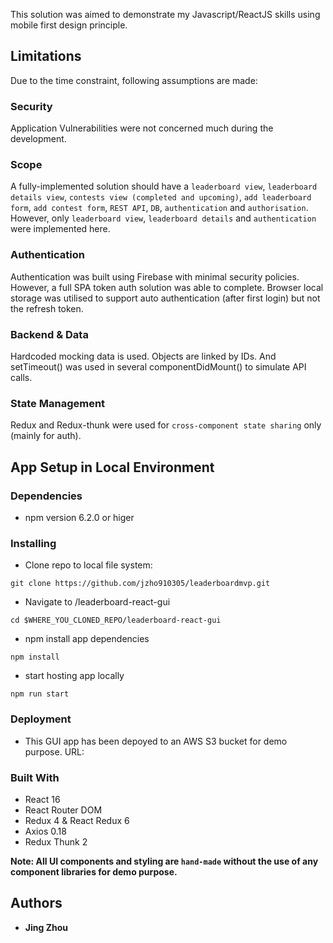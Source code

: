 This solution was aimed to demonstrate my Javascript/ReactJS skills
using mobile first design principle.

## Limitations

Due to the time constraint, following assumptions are made:

### Security 

Application Vulnerabilities were not concerned much during the development.


### Scope

A fully-implemented solution should have a `leaderboard view`, `leaderboard details view`,
`contests view (completed and upcoming)`, `add leaderboard form`, `add contest form`,
`REST API`, `DB`, `authentication` and `authorisation`. However, only `leaderboard view`, 
`leaderboard details` and `authentication` were implemented here.

### Authentication

Authentication was built using Firebase with minimal security policies. However, 
a full SPA token auth solution was able to complete. Browser local storage was utilised
to support auto authentication (after first login) but not the refresh token.

### Backend & Data

Hardcoded mocking data is used. Objects are linked by IDs. And setTimeout() was used
in several componentDidMount() to simulate API calls.

### State Management

Redux and Redux-thunk were used for `cross-component state sharing` only (mainly for auth).


## App Setup in Local Environment

### Dependencies
* npm version 6.2.0 or higer

### Installing
* Clone repo to local file system:
```
git clone https://github.com/jzho910305/leaderboardmvp.git
```
* Navigate to /leaderboard-react-gui
```
cd $WHERE_YOU_CLONED_REPO/leaderboard-react-gui
```
* npm install app dependencies
```
npm install
```
* start hosting app locally
```
npm run start
```

### Deployment
* This GUI app has been depoyed to an AWS S3 bucket for demo purpose. URL:

### Built With
* React 16
* React Router DOM
* Redux 4 & React Redux 6
* Axios 0.18
* Redux Thunk 2

**Note: All UI components and styling are `hand-made` without the use 
of any component libraries for demo purpose.**

## Authors

* **Jing Zhou**
